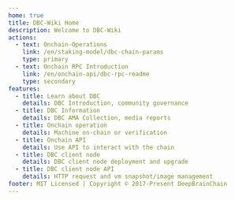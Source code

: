 ```yaml
---
home: true
title: DBC-Wiki Home
description: Welcome to DBC-Wiki
actions:
  - text: Onchain-Operations
    link: /en/staking-model/dbc-chain-params
    type: primary
  - text: Onchain RPC Introduction
    link: /en/onchain-api/dbc-rpc-readme
    type: secondary
features:
  - title: Learn about DBC
    details: DBC Introduction, community governance
  - title: DBC Information
    details: DBC AMA Collection, media reports
  - title: Onchain operation
    details: Machine on-chain or verification
  - title: Onchain API
    details: Use API to interact with the chain
  - title: DBC client node
    details: DBC client node deployment and upgrade
  - title: DBC client node API
    details: HTTP request and vm snapshot/image management
footer: MIT Licensed | Copyright © 2017-Present DeepBrainChain
---
```

